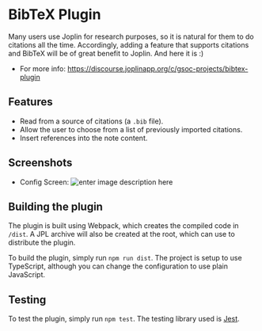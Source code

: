 
# BibTeX Plugin

Many users use Joplin for research purposes, so it is natural for them to do citations all the time. Accordingly, adding a feature that supports citations and BibTeX will be of great benefit to Joplin. And here it is :)
- For more info: https://discourse.joplinapp.org/c/gsoc-projects/bibtex-plugin  

## Features
- Read from a source of citations (a `.bib` file).
- Allow the user to choose from a list of previously imported citations.
- Insert references into the note content.

## Screenshots
- Config Screen:
![enter image description here](https://aws1.discourse-cdn.com/standard14/uploads/cozic/original/2X/9/917deb9f15bdf64709f9a89a75f168a46bea1439.png)

## Building the plugin
The plugin is built using Webpack, which creates the compiled code in `/dist`. A JPL archive will also be created at the root, which can use to distribute the plugin.

To build the plugin, simply run `npm run dist`.
The project is setup to use TypeScript, although you can change the configuration to use plain JavaScript.

## Testing

To test the plugin, simply run `npm test`. The testing library used is [Jest](https://jestjs.io/).